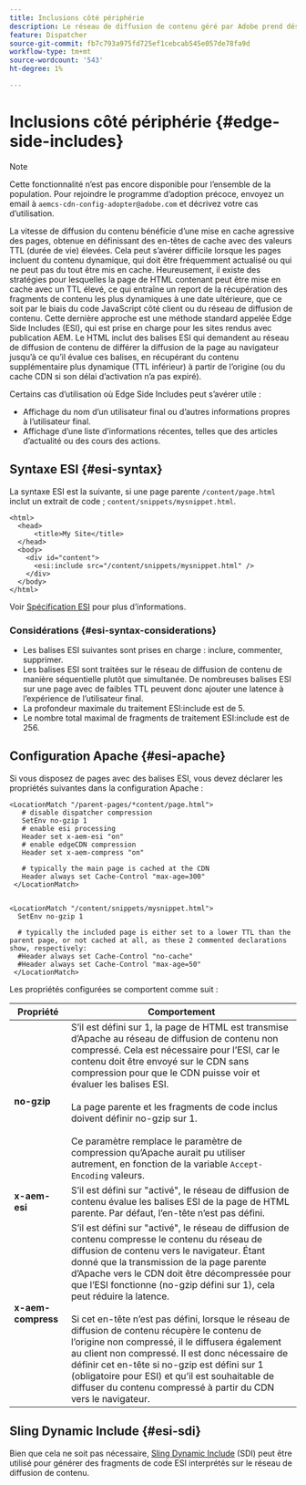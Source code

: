 ```yaml
---
title: Inclusions côté périphérie
description: Le réseau de diffusion de contenu géré par Adobe prend désormais en charge Edge Side Includes (ESI), un langage de balisage pour l’assemblage de contenu web dynamique de niveau périphérie.
feature: Dispatcher
source-git-commit: fb7c793a975fd725ef1cebcab545e057de78fa9d
workflow-type: tm+mt
source-wordcount: '543'
ht-degree: 1%

---
```


# Inclusions côté périphérie {#edge-side-includes}

>[!NOTE]
>Cette fonctionnalité n’est pas encore disponible pour l’ensemble de la population. Pour rejoindre le programme d’adoption précoce, envoyez un email à `aemcs-cdn-config-adopter@adobe.com` et décrivez votre cas d’utilisation.

La vitesse de diffusion du contenu bénéficie d’une mise en cache agressive des pages, obtenue en définissant des en-têtes de cache avec des valeurs TTL (durée de vie) élevées. Cela peut s’avérer difficile lorsque les pages incluent du contenu dynamique, qui doit être fréquemment actualisé ou qui ne peut pas du tout être mis en cache. Heureusement, il existe des stratégies pour lesquelles la page de HTML contenant peut être mise en cache avec un TTL élevé, ce qui entraîne un report de la récupération des fragments de contenu les plus dynamiques à une date ultérieure, que ce soit par le biais du code JavaScript côté client ou du réseau de diffusion de contenu. Cette dernière approche est une méthode standard appelée Edge Side Includes (ESI), qui est prise en charge pour les sites rendus avec publication AEM. Le HTML inclut des balises ESI qui demandent au réseau de diffusion de contenu de différer la diffusion de la page au navigateur jusqu’à ce qu’il évalue ces balises, en récupérant du contenu supplémentaire plus dynamique (TTL inférieur) à partir de l’origine (ou du cache CDN si son délai d’activation n’a pas expiré).

Certains cas d’utilisation où Edge Side Includes peut s’avérer utile :

* Affichage du nom d’un utilisateur final ou d’autres informations propres à l’utilisateur final.
* Affichage d’une liste d’informations récentes, telles que des articles d’actualité ou des cours des actions.

## Syntaxe ESI {#esi-syntax}

La syntaxe ESI est la suivante, si une page parente `/content/page.html` inclut un extrait de code ; `content/snippets/mysnippet.html`.

```
<html>
  <head>
      <title>My Site</title>
  </head>
  <body>
    <div id="content">
      <esi:include src="/content/snippets/mysnippet.html" />
    </div>
  </body>
</html>
```

Voir [Spécification ESI](https://www.w3.org/TR/esi-lang/) pour plus d’informations.

### Considérations {#esi-syntax-considerations}

* Les balises ESI suivantes sont prises en charge : inclure, commenter, supprimer.
* Les balises ESI sont traitées sur le réseau de diffusion de contenu de manière séquentielle plutôt que simultanée. De nombreuses balises ESI sur une page avec de faibles TTL peuvent donc ajouter une latence à l’expérience de l’utilisateur final.
* La profondeur maximale du traitement ESI:include est de 5.
* Le nombre total maximal de fragments de traitement ESI:include est de 256.


## Configuration Apache {#esi-apache}

Si vous disposez de pages avec des balises ESI, vous devez déclarer les propriétés suivantes dans la configuration Apache :

```
<LocationMatch "/parent-pages/*content/page.html">
   # disable dispatcher compression
   SetEnv no-gzip 1
   # enable esi processing 
   Header set x-aem-esi "on"
   # enable edgeCDN compression
   Header set x-aem-compress "on"

   # typically the main page is cached at the CDN
   Header always set Cache-Control "max-age=300"
 </LocationMatch>


<LocationMatch "/content/snippets/mysnippet.html">
  SetEnv no-gzip 1

  # typically the included page is either set to a lower TTL than the parent page, or not cached at all, as these 2 commented declarations show, respectively:
  #Header always set Cache-Control "no-cache"
  #Header always set Cache-Control "max-age=50"
 </LocationMatch> 
```

Les propriétés configurées se comportent comme suit :

| Propriété | Comportement |
|-----------|--------------------------|
| **no-gzip** | S’il est défini sur 1, la page de HTML est transmise d’Apache au réseau de diffusion de contenu non compressé. Cela est nécessaire pour l’ESI, car le contenu doit être envoyé sur le CDN sans compression pour que le CDN puisse voir et évaluer les balises ESI.<br/><br/>La page parente et les fragments de code inclus doivent définir no-gzip sur 1.<br/><br/>Ce paramètre remplace le paramètre de compression qu’Apache aurait pu utiliser autrement, en fonction de la variable `Accept-Encoding` valeurs. |
| **x-aem-esi** | S’il est défini sur &quot;activé&quot;, le réseau de diffusion de contenu évalue les balises ESI de la page de HTML parente.  Par défaut, l’en-tête n’est pas défini. |
| **x-aem-compress** | S’il est défini sur &quot;activé&quot;, le réseau de diffusion de contenu compresse le contenu du réseau de diffusion de contenu vers le navigateur. Étant donné que la transmission de la page parente d’Apache vers le CDN doit être décompressée pour que l’ESI fonctionne (no-gzip défini sur 1), cela peut réduire la latence.<br/><br/>Si cet en-tête n’est pas défini, lorsque le réseau de diffusion de contenu récupère le contenu de l’origine non compressé, il le diffusera également au client non compressé. Il est donc nécessaire de définir cet en-tête si no-gzip est défini sur 1 (obligatoire pour ESI) et qu’il est souhaitable de diffuser du contenu compressé à partir du CDN vers le navigateur. |

## Sling Dynamic Include {#esi-sdi}

Bien que cela ne soit pas nécessaire, [Sling Dynamic Include](https://sling.apache.org/documentation/bundles/dynamic-includes.html) (SDI) peut être utilisé pour générer des fragments de code ESI interprétés sur le réseau de diffusion de contenu.

